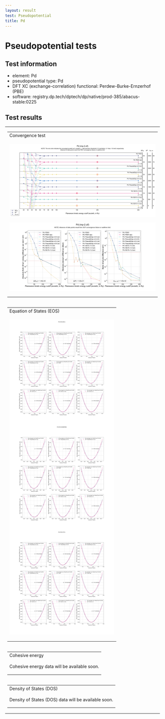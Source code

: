 ```yaml
---
layout: result
test: Pseudopotential
title: Pd
---
```


<h1>Pseudopotential tests</h1>
<h2>Test information</h2>
<ul><li>element: Pd</li>
<li>pseudopotential type: Pd</li>
<li>DFT XC (exchange-correlation) functional: Perdew-Burke-Ernzerhof (PBE)</li>
<li>software: registry.dp.tech/dptech/dp/native/prod-385/abacus-stable:0225</li></ul><h2>Test results</h2>
<table>
<tr><td>
<table class="banner-frame">
    <tr>
        <td class="banner-header">Convergence test</td>
    </tr>
    <tr>
        <td class="banner-body">
<p align="center"><img src="../2025-03-11/Pd (mp-2.cif).svg" class="plain-figure"></p>
<p align="center"><img src="../2025-03-11/Pd (mp-2.cif)-logscale.svg" class="plain-figure"></p>
        </td>
    </tr>
</table></td></tr>
<tr><td>
<table class="banner-frame">
    <tr>
        <td class="banner-header">Equation of States (EOS)</td>
    </tr>
    <tr>
        <td class="banner-body">
<p align="center"><img src="eos_Pd.png" class="plain-figure"></p>
        </td>
    </tr>
</table></td></tr>
<tr><td>
<table class="banner-frame">
    <tr>
        <td class="banner-header">Cohesive energy</td>
    </tr>
    <tr>
        <td class="banner-body">
<p align="center">Cohesive energy data will be available soon.</p>
        </td>
    </tr>
</table></td></tr>
<tr><td>
<table class="banner-frame">
    <tr>
        <td class="banner-header">Density of States (DOS)</td>
    </tr>
    <tr>
        <td class="banner-body">
<p align="center">Density of States (DOS) data will be available soon.</p>
        </td>
    </tr>
</table></td></tr>
</table>

